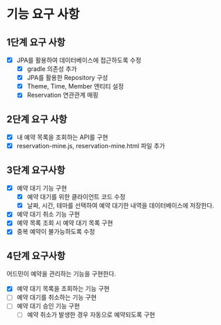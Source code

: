 # 기능 요구 사항

## 1단계 요구 사항

- [x] JPA를 활용하여 데이터베이스에 접근하도록 수정
    - [x] gradle 의존성 추가
    - [x] JPA를 활용한 Repository 구성
    - [x] Theme, Time, Member 엔티티 설정
    - [x] Reservation 연관관계 매핑

## 2단계 요구 사항

- [x] 내 예약 목록을 조회하는 API를 구현
- [x] reservation-mine.js, reservation-mine.html 파일 추가

## 3단계 요구사항

- [x] 예약 대기 기능 구현
    - [x] 예약 대기를 위한 클라이언트 코드 수정
    - [x] 날짜, 시간, 테마를 선택하여 예약 대기한 내역을 데이터베이스에 저장한다.
- [x] 예약 대기 취소 기능 구현
- [x] 예약 목록 조회 시 예약 대기 목록 구현
- [x] 중복 예약이 불가능하도록 수정

## 4단계 요구사항

어드민이 예약을 관리하는 기능을 구현한다.

- [x] 예약 대기 목록을 조회하는 기능 구현
- [ ] 예약 대기를 취소하는 기능 구현
- [ ] 예약 대기 승인 기능 구현
    - [ ] 예약 취소가 발생한 경우 자동으로 예약되도록 구현
